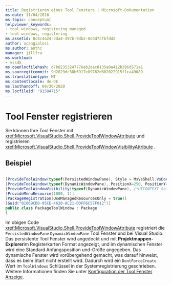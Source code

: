 ```yaml
---
title: Registrieren eines Tool Fensters | Microsoft-Dokumentation
ms.date: 11/04/2016
ms.topic: conceptual
helpviewer_keywords:
- tool windows, registering managed
- tool windows, registering
ms.assetid: 8c8c4a24-3da4-497b-9db2-0ddd7cfbfdd2
author: acangialosi
ms.author: anthc
manager: jillfra
ms.workload:
- vssdk
ms.openlocfilehash: d7b82353247776eb2dac8135a0a412b396d571a1
ms.sourcegitcommit: 9d2829dc30b6917e89762d602022915f1ca49089
ms.translationtype: MT
ms.contentlocale: de-DE
ms.lasthandoff: 09/30/2020
ms.locfileid: "91584715"
---
```

# <a name="register-a-tool-window"></a>Tool Fenster registrieren
Sie können Ihre Tool Fenster mit <xref:Microsoft.VisualStudio.Shell.ProvideToolWindowAttribute> und registrieren  <xref:Microsoft.VisualStudio.Shell.ProvideToolWindowVisibilityAttribute> .

## <a name="example"></a>Beispiel

```csharp

[ProvideToolWindow(typeof(PersistedWindowPane), Style = MsVsShell.VsDockStyle.Tabbed, Window = "3ae79031-e1bc-11d0-8f78-00a0c9110057")]
[ProvideToolWindow(typeof(DynamicWindowPane), PositionX=250, PositionY=250, Width=160, Height=180, Transient=true)]
[ProvideToolWindowVisibility(typeof(DynamicWindowPane), /*UICONTEXT_SolutionExists*/"f1536ef8-92ec-443c-9ed7-fdadf150da82")]
[ProvideMenuResource(1000, 1)]
[PackageRegistration(UseManagedResourcesOnly = true)]
[Guid("01069CDD-95CE-4620-AC21-DDFF6C57F012")]
public class PackageToolWindow : Package
{
```

 Im obigen Code <xref:Microsoft.VisualStudio.Shell.ProvideToolWindowAttribute> registriert die `PersistedWindowPane` `DynamicWindowPane` Tool Fenster und bei Visual Studio. Das persistente Tool Fenster wird angedockt und mit **Projektmappen-Explorer**im Registerkarten Format angezeigt, und im dynamischen Fenster wird eine Standard Anfangsposition und-Größe angegeben. Das dynamische Fenster wird vorübergehend gemacht, was darauf hinweist, dass es beim Start nicht erstellt wird. Dadurch wird ein `DontForceCreate` Wert im `ToolWindows` Schlüssel in der Systemregistrierung geschrieben. Weitere Informationen finden Sie unter [Konfiguration der Tool Fenster Anzeige](../vs-2015/extensibility/tool-window-display-configuration.md?view=vs-2015&preserve-view=true).